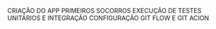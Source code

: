 CRIAÇÃO DO APP PRIMEIROS SOCORROS
EXECUÇÃO DE TESTES UNITÁRIOS E INTEGRAÇÃO
CONFIGURAÇÃO GIT FLOW E GIT ACION
